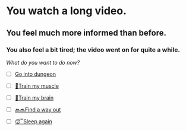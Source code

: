 # You watch a long video.

## You feel much more informed than before.

### You also feel a bit tired; the video went on for quite a while.

*What do you want to do now?*

- [ ] [Go into dungeon](../1/1.md)

- [ ] [💪Train my muscle](0-1A.md)

- [ ] [📖Train my brain](0-1B.md)

- [ ] [🔙🔜Find a way out](../3/1.md)

- [ ] [😴Sleep again](../../../README.md)